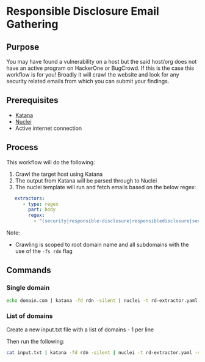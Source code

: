 # Responsible Disclosure Email Gathering

## Purpose

You may have found a vulnerability on a host but the said host/org does not have an active program on HackerOne or BugCrowd. If this is the case this workflow is for you! Broadly it will crawl the website and look for any security related emails from which you can submit your findings.

## Prerequisites

- [Katana](https://docs.projectdiscovery.io/tools/katana/install)
- [Nuclei](https://docs.projectdiscovery.io/tools/nuclei/install)
- Active internet connection

## Process

This workflow will do the following:
1. Crawl the target host using Katana
2. The output from Katana will be parsed through to Nuclei
3. The nuclei template will run and fetch emails based on the below regex:
```yaml
   extractors:
      - type: regex
        part: body
        regex:
          - "(security|responsible-disclosure|responsibledisclosure|sec|csirt|cert|irt|vulnerability)@[A-Za-z0-9_-]+[.](com|org|net|io|gov|co|co.uk|com.mx|com.br|com.sv|co.cr|com.gt|com.hn|com.ni|com.au|com.cn)"
```

Note:
- Crawling is scoped to root domain name and all subdomains with the use of the `-fs rdn` flag


## Commands

### Single domain

```bash
echo domain.com | katana -fd rdn -silent | nuclei -t rd-extractor.yaml -stats -silent
```

### List of domains 

Create a new input.txt file with a list of domains - 1 per line

Then run the following:

```bash
cat input.txt | katana -fd rdn -silent | nuclei -t rd-extractor.yaml -stats -silent -o output.txt
```